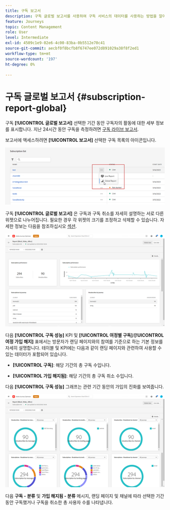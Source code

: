 ```yaml
---
title: 구독 보고서
description: 구독 글로벌 보고서를 사용하여 구독 서비스의 데이터를 사용하는 방법을 알아봅니다
feature: Journeys
topic: Content Management
role: User
level: Intermediate
exl-id: 4509c1e9-02e6-4c00-83ba-0b5512e70c41
source-git-commit: aecbf0f8bcfb8f6747ee072d891029a38f8f2ed1
workflow-type: tm+mt
source-wordcount: '197'
ht-degree: 0%

---
```


# 구독 글로벌 보고서 {#subscription-report-global}

구독 **[!UICONTROL 글로벌 보고서]** 선택한 기간 동안 구독자의 활동에 대한 세부 정보를 표시합니다. 지난 24시간 동안 구독을 측정하려면 [구독 라이브 보고서](subscription-report-live.md).

보고서에 액세스하려면 **[!UICONTROL 보고서]** 선택한 구독 목록의 아이콘입니다.

![](assets/subscription_report_7.png)

구독 **[!UICONTROL 글로벌 보고서]** 은 구독과 구독 취소를 자세히 설명하는 서로 다른 위젯으로 나누어집니다. 필요한 경우 각 위젯의 크기를 조정하고 삭제할 수 있습니다. 자세한 정보는 다음을 참조하십시오 [섹션](global-report.md).

![](assets/subscription_report_1.png)

다음 **[!UICONTROL 구독 성능]** KPI 및 **[!UICONTROL 여정별 구독]**/**[!UICONTROL 여정 가입 해지]** 표에서는 방문자가 랜딩 페이지와의 참여를 기준으로 하는 기본 정보를 자세히 설명합니다. 테이블 및 KPI에는 다음과 같이 랜딩 페이지와 관련하여 사용할 수 있는 데이터가 포함되어 있습니다.

* **[!UICONTROL 구독]**: 해당 기간의 총 구독 수입니다.

* **[!UICONTROL 가입 해지됨]**: 해당 기간의 총 구독 취소 수입니다.

다음 **[!UICONTROL 구독 성능]** 그래프는 관련 기간 동안의 가입의 진화를 보여줍니다.

![](assets/subscription_report_2.png)

다음 **구독 - 분류** 및 **가입 해지됨 - 분류** 메시지, 랜딩 페이지 및 채널에 따라 선택한 기간 동안 구독했거나 구독을 취소한 총 사용자 수를 나타냅니다.
